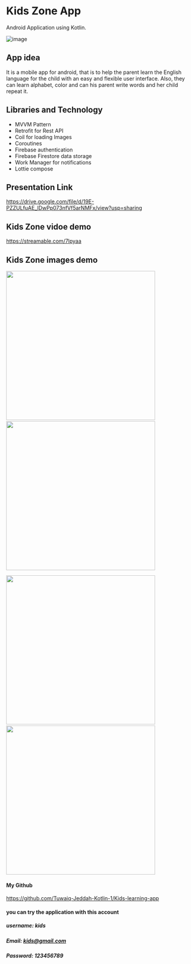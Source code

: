 # Kids Zone App
Android Application using Kotlin.


![image](https://user-images.githubusercontent.com/91476914/150309747-5bd5f843-da55-4b10-be21-4d55e699b75b.png)

## App idea
It is a mobile app for android, that is to help the parent learn the English language for the child with an easy and flexible user interface. Also, they can learn alphabet, color and can his parent write words and her child repeat it. 

## Libraries and Technology
- MVVM Pattern
- Retrofit for Rest API
- Coil for loading Images
- Coroutines
- Firebase authentication
- Firebase Firestore data storage
- Work Manager for notifications
- Lottie compose

## Presentation Link
https://drive.google.com/file/d/19E-PZZULfuAE_lDwPp073nfVf5arNMFx/view?usp=sharing

## Kids Zone vidoe demo
https://streamable.com/7lpyaa

## Kids Zone images demo

<img src ="imagesDemo/Screen_Recording_20220117-112438_Kids_Zone_AdobeCreativeCloudExpress (2).gif" width="400">&emsp; <img src ="imagesDemo/Screen_Recording_20220117-112438_Kids_Zone_AdobeCreativeCloudExpress (3).gif" width="400">
   
 <img src ="imagesDemo/Screen_Recording_20220117-112438_Kids_Zone_AdobeCreativeCloudExpress (4).gif" width="400">&emsp; <img src ="imagesDemo/Screen_Recording_20220117-112438_Kids_Zone_AdobeCreativeCloudExpress (5).gif" width="400">



#### My Github
https://github.com/Tuwaiq-Jeddah-Kotlin-1/Kids-learning-app
#### you can try the application with this account
##### username: kids
##### Email: kids@gmail.com
##### Password: 123456789
